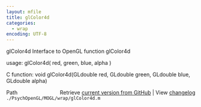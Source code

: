 ```yaml
---
layout: mfile
title: glColor4d
categories:
  - wrap
encoding: UTF-8
---
```


glColor4d  Interface to OpenGL function glColor4d  

usage:  glColor4d( red, green, blue, alpha )  

C function:  void glColor4d(GLdouble red, GLdouble green, GLdouble blue, GLdouble alpha)  


<div class="code_header" style="text-align:right;">
  <span style="float:left;">Path&nbsp;&nbsp;</span> <span class="counter">Retrieve <a href=
  "https://raw.github.com/Psychtoolbox-3/Psychtoolbox-3/beta/./PsychOpenGL/MOGL/wrap/glColor4d.m">current version from GitHub</a> | View <a href=
  "https://github.com/Psychtoolbox-3/Psychtoolbox-3/commits/beta/./PsychOpenGL/MOGL/wrap/glColor4d.m">changelog</a></span>
</div>
<div class="code">
  <code>./PsychOpenGL/MOGL/wrap/glColor4d.m</code>
</div>
